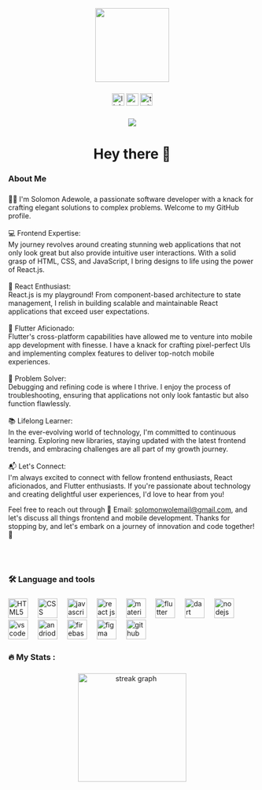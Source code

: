 <div align="center">
  <img height="150" src="https://camo.githubusercontent.com/62da68eb62b1e5f175f7d1f0191dd89a653d7908feb22d37d4a0ab07365d6791/68747470733a2f2f6d656469612e67697068792e636f6d2f6d656469612f4d3967624264396e6244724f5475314d71782f67697068792e676966"  />
</div>

###

<div align="center">
  <img src="https://img.shields.io/static/v1?message=LinkedIn&logo=linkedin&label=&color=0077B5&logoColor=white&labelColor=&style=for-the-badge" height="25" alt="linkedin logo"  />
  <img src="https://img.shields.io/static/v1?message=Youtube&logo=youtube&label=&color=FF0000&logoColor=white&labelColor=&style=for-the-badge" height="25" alt="youtube logo"  />
  <img src="https://img.shields.io/static/v1?message=Twitter&logo=twitter&label=&color=1DA1F2&logoColor=white&labelColor=&style=for-the-badge" height="25" alt="twitter logo"  />
</div>

###

<div align="center">
  <img src="https://visitor-badge.laobi.icu/badge?page_id=maurodesouza.maurodesouza&"  />
</div>

###

<h1 align="center">Hey there 👋</h1>

###

<h3 align="left">About Me</h3>

###

<p align="left">👨‍💻 I'm Solomon Adewole, a passionate software developer with a knack for crafting elegant solutions to complex problems. Welcome to my GitHub profile.
<br>
  <br>💻 Frontend Expertise: <br>My journey revolves around creating stunning web applications that not only look great but also provide intuitive user interactions. With a solid grasp of HTML, CSS, and JavaScript, I bring designs to life using the power of React.js.
  <br>
<br>🌟 React Enthusiast: <br>React.js is my playground! From component-based architecture to state management, I relish in building scalable and maintainable React applications that exceed user expectations.
    <br>
  <br>📱 Flutter Aficionado: <br>Flutter's cross-platform capabilities have allowed me to venture into mobile app development with finesse. I have a knack for crafting pixel-perfect UIs and implementing complex features to deliver top-notch mobile experiences.
    <br>
  <br>🔧 Problem Solver:<br>Debugging and refining code is where I thrive. I enjoy the process of troubleshooting, ensuring that applications not only look fantastic but also function flawlessly.
    <br>
  <br>📚 Lifelong Learner:<br>In the ever-evolving world of technology, I'm committed to continuous learning. Exploring new libraries, staying updated with the latest frontend trends, and embracing challenges are all part of my growth journey.
    <br>
  <br>📬 Let's Connect: <br>I'm always excited to connect with fellow frontend enthusiasts, React aficionados, and Flutter enthusiasts. If you're passionate about technology and creating delightful user experiences, I'd love to hear from you!

Feel free to reach out through 📧 Email: solomonwolemail@gmail.com, and let's discuss all things frontend and mobile development. Thanks for stopping by, and let's embark on a journey of innovation and code together! 🚀


<br><br>
###

<h3 align="left">🛠 Language and tools</h3>

###

<div align="left">
  <img src="https://cdn.jsdelivr.net/gh/devicons/devicon/icons/html5/html5-original-wordmark.svg" height="40" alt="HTML5"  />
  <img width="12" />
  
  <img src="https://cdn.jsdelivr.net/gh/devicons/devicon/icons/css3/css3-original-wordmark.svg" height="40" alt="CSS"  />
  <img width="12" />
  
  <img src="https://cdn.jsdelivr.net/gh/devicons/devicon/icons/javascript/javascript-original.svg" height="40" alt="javascript"  />
  <img width="12" />
  
  <img src="https://cdn.jsdelivr.net/gh/devicons/devicon/icons/react/react-original-wordmark.svg" height="40" alt="react js"  />
  <img width="12" />
  
  <img src="https://cdn.jsdelivr.net/gh/devicons/devicon/icons/materialui/materialui-original.svg" height="40" alt="material ui"  />
  <img width="12" />
  
  <img src="https://cdn.jsdelivr.net/gh/devicons/devicon/icons/flutter/flutter-original.svg" height="40" alt="flutter logo"  />
  <img width="12" />

   <img src="https://cdn.jsdelivr.net/gh/devicons/devicon/icons/dart/dart-original-wordmark.svg" height="40" alt="dart logo"  />
  <img width="12" />
  
  <img src="https://cdn.jsdelivr.net/gh/devicons/devicon/icons/nodejs/nodejs-original.svg" height="40" alt="nodejs logo"  />
  <img width="12" />
  
  <img src="https://cdn.jsdelivr.net/gh/devicons/devicon/icons/vscode/vscode-original.svg" height="40" alt="vs code logo"  />
  <img width="12" />

   <img src="https://cdn.jsdelivr.net/gh/devicons/devicon/icons/androidstudio/androidstudio-original.svg" height="40" alt="andriod studio"  />
  <img width="12" />
  
   <img src="https://cdn.jsdelivr.net/gh/devicons/devicon/icons/firebase/firebase-plain-wordmark.svg" height="40" alt="firebase"  />
  <img width="12" />

 <img src="https://cdn.jsdelivr.net/gh/devicons/devicon/icons/figma/figma-original.svg" height="40" alt="figma"  />
  <img width="12" />

   <img src="https://cdn.jsdelivr.net/gh/devicons/devicon/icons/github/github-original-wordmark.svg" height="40" alt="github"  />
  <img width="12" />

</div>

###

<h3 align="left">🔥   My Stats :</h3>

###

<div align="center">
  <img src="https://streak-stats.demolab.com?user=maurodesouza&locale=en&mode=daily&theme=dark&hide_border=false&border_radius=5&order=3" height="220" alt="streak graph"  />
</div>

###
